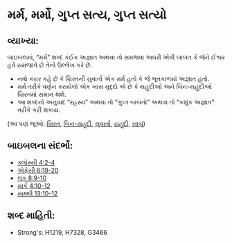 # મર્મ, મર્મો, ગુપ્ત સત્ય, ગુપ્ત સત્યો 

## વ્યાખ્યા: 

બાઇબલમાં, “મર્મ” શબ્દ કંઈક અજ્ઞાત અથવા તો સમજવા અઘરી એવી બાબત કે જેને ઈશ્વર હવે સમજાવે છે તેનો ઉલ્લેખ કરે છે.

* નવો કરાર કહે છે કે ખ્રિસ્તની સુવાર્તા એક મર્મ હતો કે જે ભૂતકાળમાં અજ્ઞાત હતો.
* મર્મ તરીકે વર્ણન કરાયેલો એક ખાસ મુદ્દો એ છે કે યહૂદીઓ અને બિન-યહૂદીઓ ખ્રિસ્તમાં સમાન થશે.
* આ શબ્દનો અનુવાદ “રહસ્ય” અથવા તો “ગુપ્ત બાબતો” અથવા તો “કશુંક અજ્ઞાત” તરીકે કરી શકાય.

(આ પણ જૂઓ: [ખ્રિસ્ત](../kt/christ.md), [બિન-યહૂદી](../kt/gentile.md), [સુવાર્તા](../kt/goodnews.md), [યહૂદી](../kt/jew.md), [સાચું](../kt/true.md))

## બાઇબલના સંદર્ભો: 

* [ક્લોસ્સી 4:2-4](rc://gu/tn/help/col/04/02)
* [એફેસી 6:19-20](rc://gu/tn/help/eph/06/19)
* [લૂક 8:9-10](rc://gu/tn/help/luk/08/09)
* [માર્ક 4:10-12](rc://gu/tn/help/mrk/04/10)
* [માથ્થી 13:10-12](rc://gu/tn/help/mat/13/10)

## શબ્દ માહિતી: 

* Strong's: H1219, H7328, G3466
